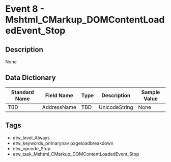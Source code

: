 # Event 8 - Mshtml_CMarkup_DOMContentLoadedEvent_Stop

## Description
None

## Data Dictionary
|Standard Name|Field Name|Type|Description|Sample Value|
|---|---|---|---|---|
|TBD|AddressName|TBD|UnicodeString|None|None|

## Tags
* etw_level_Always
* etw_keywords_primarynav pageloadbreakdown
* etw_opcode_Stop
* etw_task_Mshtml_CMarkup_DOMContentLoadedEvent_Stop